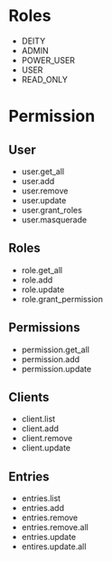 # Roles
* DEITY
* ADMIN
* POWER_USER
* USER
* READ_ONLY

# Permission
## User
* user.get_all
* user.add
* user.remove
* user.update
* user.grant_roles
* user.masquerade

## Roles
* role.get_all
* role.add
* role.update
* role.grant_permission

## Permissions
* permission.get_all
* permission.add
* permission.update

## Clients
* client.list
* client.add
* client.remove
* client.update

## Entries
* entries.list
* entries.add
* entries.remove
* entries.remove.all
* entries.update
* entires.update.all